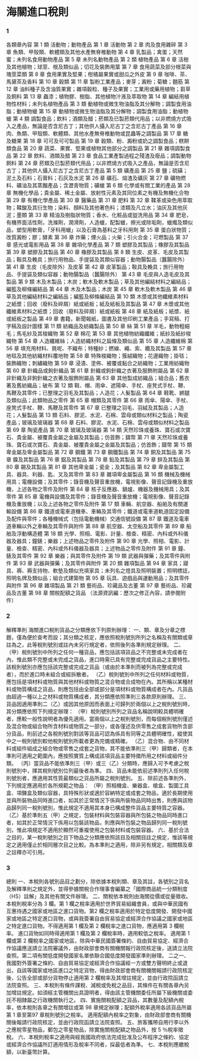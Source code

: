 # 海關進口稅則

### 1

各類章內容
第 1  類  活動物；動物產品
  第 1  章  活動物
  第 2  章  肉及食用雜碎
  第 3  章  魚類、甲殼類、軟體類及其他水產無脊椎動物
  第 4  章  乳製品；禽蛋；天然蜜；未列名食用動物產品
  第 5  章  未列名動物產品
第 2  類  植物產品
  第 6  章  活樹及其他植物；球莖、根及類似品；切花及裝飾用葉
  第 7  章  食用蔬菜及部分根菜與塊莖菜類
  第 8  章  食用果實及堅果；柑橘屬果實或甜瓜之外皮
  第 9  章  咖啡、茶、馬黛茶及香料
  第 10 章  穀類
  第 11 章  製粉工業產品；麥芽；澱粉；菊糖；麵筋
  第 12 章  油料種子及含油質果實；雜項穀粒、種子及果實；工業用或藥用植物；芻草及飼料
  第 13 章  蟲漆；植物膠、樹脂、其他植物汁液及萃取物
  第 14 章  編結用植物性材料；未列名植物產品
第 3  類  動植物或微生物油脂及其分解物；調製食用油脂；動植物蠟
  第 15 章  動植物或微生物油脂及其分解物；調製食用油脂；動植物蠟
第 4  類  調製食品；飲料；酒類及醋；菸類及已製菸類代用品；以非燃燒方式吸入之產品，無論是否含尼古丁；其他供人攝入尼古丁之含尼古丁產品
  第 16 章  肉、魚類、甲殼類、軟體類、其他水產無脊椎動物或昆蟲等之調製品
  第 17 章  糖及糖果
  第 18 章  可可及可可製品
  第 19 章  穀類、粉、澱粉或奶之調製食品；糕餅類食品
  第 20 章  蔬菜、果實、堅果或植物其他部分之調製品
  第 21 章  雜項調製食品
  第 22 章  飲料、酒類及醋
  第 23 章  食品工業產製過程之殘渣及廢品；調製動物飼料
  第 24 章  菸類及已製菸類代用品；以非燃燒方式吸入之產品，無論是否含尼古丁；其他供人攝入尼古丁之含尼古丁產品
第 5  類  礦產品
  第 25 章  鹽；硫磺；泥土及石料；石膏料；石灰及水泥
  第 26 章  礦石、熔渣及礦灰
  第 27 章  礦物燃料、礦油及其蒸餾產品；含瀝青物質；礦蠟
第 6  類  化學或有關工業的產品
  第 28 章  無機化學品；貴金屬、稀土金屬、放射性元素及其同位素之有機及無機化合物
  第 29 章  有機化學產品
  第 30 章  醫藥品
  第 31 章  肥料
  第 32 章  鞣革或染色用萃取物；鞣酸及其衍生物；染料、顏料及其他著色料；漆類及凡立水；油灰及其他灰泥；墨類
  第 33 章  精油及樹脂狀物質；香水、化粧品或盥洗用品
  第 34 章  肥皂，有機界面活性劑，洗滌劑，潤滑劑，人造蠟，配製蠟，擦光或除垢劑，蠟燭及類似品，塑型用軟膏，「牙科用蠟」以及石膏為基料之牙科用劑
  第 35 章  蛋白狀物質；改質澱粉；膠；酵素
  第 36 章  炸藥；煙火品；火柴；引火合金；可燃製品
  第 37 章  感光或電影用品
  第 38 章  雜項化學產品
第 7  類  塑膠及其製品；橡膠及其製品
  第 39 章  塑膠及其製品
  第 40 章  橡膠及其製品
第 8  類  生皮、皮革、毛皮及其製品；鞍具及輓具；旅行用物品、手提袋及其類似容器；動物腸製品（蠶腸除外）
  第 41 章  生皮（毛皮除外）及皮革
  第 42 章  皮革製品；鞍具及輓具；旅行用物品、手提袋及類似容器；動物腸製品（蠶腸除外）
  第 43 章  毛皮與人造毛皮及其製品
第 9  類  木及木製品；木炭；軟木及軟木製品；草及其他編結材料之編結品；編籃及柳條編結品
  第 44 章  木及木製品；木炭
  第 45 章  軟木及軟木製品
  第 46 章  草及其他編結材料之編結品；編籃及柳條編結品
第 10 類  木漿或其他纖維素材料之紙漿；回收（廢料及碎屑）紙或紙板；紙及紙板及其製品
  第 47 章  木漿或其他纖維素材料之紙漿；回收（廢料及碎屑）紙或紙板
  第 48 章  紙及紙板；紙漿、紙或紙板之製品
  第 49 章  書籍，新聞報紙，圖書及其他印刷工業產品；手寫稿、打字稿及設計圖樣
第 11 類  紡織品及紡織製品
  第 50 章  絲
  第 51 章  羊毛，動物粗細毛；馬毛紗及其梭織物
  第 52 章  棉花
  第 53 章  其他植物紡織纖維；紙紗及紙紗梭織物
  第 54 章  人造纖維絲；人造紡織材料之扁條及類似品
  第 55 章  人造纖維棉
  第 56 章  填充用材料、氈呢、不織布；特種紗；撚線、繩、索、纜及其製品
  第 57 章  地毯及其他紡織材料覆地物
  第 58 章  特殊梭織物；簇絨織物；花邊織物；掛毯；裝飾織物；刺繡織物
  第 59 章  浸漬、塗佈、被覆或黏合之紡織物；工業用紡織物
  第 60 章  針織品或鉤針織品
  第 61 章  針織或鉤針織之衣著及服飾附屬品
  第 62 章  非針織及非鉤針織之衣著及服飾附屬品
  第 63 章  其他製成紡織品；組合品；舊衣著及舊紡織品；破布
第 12 類  鞋、帽、雨傘、遮陽傘、手杖、座凳式手杖、鞭、馬鞭及其零件；已整理之羽毛及其製品；人造花；人髮製品
  第 64 章  鞋靴、綁腿及類似品；此類物品之零件
  第 65 章  帽類及其零件
  第 66 章  雨傘、陽傘、手杖、座凳式手杖、鞭、馬鞭及其零件
  第 67 章  已整理之羽毛、羽絨及其製品；人造花；人髮製品
第 13 類  石料、膠泥、水泥、石棉、雲母或類似材料之製品；陶瓷產品；玻璃及玻璃器
  第 68 章  石料、膠泥、水泥、石棉、雲母或類似材料之製品
  第 69 章  陶瓷產品
  第 70 章  玻璃及玻璃器
第 14 類  天然珍珠或養珠、寶石或次寶石、貴金屬、被覆貴金屬之金屬及其製品；仿首飾；鑄幣
  第 71 章  天然珍珠或養珠、寶石或次寶石、貴金屬、被覆貴金屬之金屬及其製品；仿首飾；鑄幣
第 15 類  卑金屬及卑金屬製品
  第 72 章  鋼鐵
  第 73 章  鋼鐵製品
  第 74 章  銅及其製品
  第 75 章  鎳及其製品
  第 76 章  鋁及其製品
  第 78 章  鉛及其製品
  第 79 章  鋅及其製品
  第 80 章  錫及其製品
  第 81 章  其他卑金屬；瓷金；及其製品
  第 82 章  卑金屬製工具、器具、利器、匙、叉及其零件
  第 83 章  雜項卑金屬製品
第 16 類  機械及機械用具；電機設備；及其零件；錄音機及聲音重放機，電視影像、聲音記錄機及重放機，上述各物之零件及附件
  第 84 章  核子反應器、鍋爐、機器及機械用具；及其零件
  第 85 章  電機與設備及其零件；錄音機及聲音重放機；電視影像、聲音記錄機及重放機；以及上述各物之零件及附件
第 17 類  車輛、航空器、船舶及有關運輸設備
  第 86 章  鐵道或電車道機車、車輛及其零件；鐵道或電車道軌道固定設備及配件與零件；各種機械式（包括電動機械）交通信號設備
  第 87 章  鐵道及電車道車輛以外之車輛及其零件與附件
  第 88 章  航空器、太空船及其零件
  第 89 章  船舶及浮動構造體
第 18 類  光學、照相、電影、計量、檢查、精密、內科或外科儀器及器具；鐘錶；樂器；上述物品之零件及附件
  第 90 章  光學、照相、電影、計量、檢查、精密、內科或外科儀器及器具；上述物品之零件及附件
  第 91 章  鐘、錶及其零件
  第 92 章  樂器；與其零件及附件
第 19 類  武器與彈藥；及其零件與附件
  第 93 章  武器與彈藥；及其零件與附件
第 20 類  雜項製品
  第 94 章  家具；寢具、褥、褥支持物、軟墊及類似充填家具；未列名之燈具及照明裝置；照明標誌，照明名牌及類似品；組合式建築物
  第 95 章  玩具、遊戲品與運動用品；及其零件與附件
  第 96 章  雜項製品
第 21 類  藝術品、珍藏品及古董
  第 97 章  藝術品、珍藏品及古董
  第 98 章  關稅配額之貨品
（法源資訊編：歷次之修正內容，請參閱附件）

### 2

解釋準則
海關進口稅則貨品之分類應依下列原則辦理：
一、類、章及分章之標題，僅為便於查考而設；其分類之核定，應依照稅則號別所列之名稱及有關類或章註為之，此等稅則號別或註內未另行規定者，依照後列各準則規定辦理。
二、（甲）稅則號別中所列之任何一種貨品，應包括該項貨品之不完整或未完成者在內，惟此類不完整或未完成之貨品，進口時需已具有完整或完成貨品之主要特性。該稅則號別亦應包括該完整或完成之貨品（或由於本準則而被列為完整或完成者），而於進口時未組合或經拆散者。
    （乙）稅則號別中所列之任何材料或物質，應包括是項材料或物質與其他材料或物質之混合物或合成物在內。其所稱以某種材料或物質構成之貨品，則應包括由全部或部分是項材料或物質構成者在內。凡貨品由超過一種以上之材料或物質構成者，其分類應依照準則三各款原則辦理。
三、貨品因適用準則二（乙）或因其他原因而表面上可歸列於兩個以上之稅則號別時，其分類應依照下列規定辦理：
（甲）稅則號別所列之貨品名稱說明較具體明確者，應較一般性說明者為優先適用。當兩個以上之稅則號別，而每個稅則號別僅述及混合物或組合物所含材料或物質之一部分，或各僅述及供零售之成套貨物所含部分貨品，則前述之各稅則號別對該等貨品可認為係具有同等之具體明確性，縱使其中之一稅則號別較他稅則號別所載者更為完備或精確。
（乙）混合物、由不同材料或組件組成之組合物或零售之成套之貨物，其不能依準則三（甲）歸類者，在本準則可適用之範圍內，應按照實質上構成該項貨品主要特徵所用之材料或組件分類。
（丙）當貨品不能依準則三（甲）或三（乙）分類時，應歸入可予考慮之稅則號別中，擇其稅則號別位列最後者為準。
四、貨品未能依前述準則列入任何稅則號別者，應適用其性質最類似之貨品所屬之稅則號別。
五、除前述各準則外，下列規定應適用於各所規範之物品：
（甲）照相機盒、樂器盒、槍盒、製圖工具盒、項鍊盒及類似容器，具特殊形狀或適於容納特定或成套之物品，適於長期使用並與所裝物品同時進口者，如其於正常情況下係與所裝物品同時出售，則應與該物品歸列同一稅則號別，惟此規定不適用其本身已構成整件貨品主要特質之容器。
（乙）基於準則五（甲）之規定，包裝材料與包裝容器與所包裝之物品同時進口者，如其於正常情況下係用以包裝該物品，則應與所包裝之物品歸列同一稅則號別，惟此項規定不適用於顯然可重複使用之包裝材料或包裝容器。
六、基於合法之目的，某一稅則號別之目下物品之分類應依照該目及相關目註之規定，惟該等規定之適用僅止於相同層次目之比較。為本準則之適用，除非另有規定，相關類及章之註釋亦可引用。

### 3

總則
一、本稅則各號別品目之劃分，除依據本稅則類、章及其註，各號別之貨名及解釋準則之規定外，並得參據關稅合作理事會編纂之「國際商品統一分類制度（HS）註解」及其他有關文件辦理。
二、關稅依本稅則由海關從價或從量徵收。
    本稅則稅率分為 3  欄。第 1  欄之稅率適用於世界貿易組織會員，或與中華民國有互惠待遇之國家或地區之進口貨物。第2 欄之稅率適用於特定低度開發、開發中國家或地區之特定進口貨物，或與我簽署自由貿易協定或經濟合作協議之國家或地區之特定進口貨物。不得適用第 1  欄及第 2  欄稅率之進口貨物，應適用第 3  欄稅率。
    進口貨物如同時得適用第 1  欄及第 2  欄稅率時，適用較低之稅率。
    適用第 1  欄或第 2  欄稅率之國家或地區，除與中華民國簽署條約、自由貿易協定、經濟合作協議應送請立法院審議外，由財政部會商有關機關報行政院核定後，送請立法院查照。第二項有關低度開發國家名單依聯合國低度開發國家準則辦理。
二之一、我國對外簽署之條約、自由貿易協定或經濟合作協議經一方或雙方聲明終止或退出，自該等國家或地區進口之特定貨物，得由財政部會商有關機關報請行政院核定後，公告全部或部分貨物停止適用第 2 欄稅率及其增註規定，並由行政院函請立法院查照。
三、本稅則有條件課稅、減稅或免稅之品目，其條件在有關各章內另加增註規定。如須經主管機關出具證明者，得由該主管機關委任所屬下級機關或委託不相隸屬之行政機關執行之。
四、實施關稅配額之貨品，其數量及配額內稅率，依本稅則各章之有關增註或第 98 章規定辦理；配額外稅率適用各該貨品所屬第 1  章至第97  章稅則號別之稅率。
    適用配額內稅率之對象，由財政部會商有關機關後報請行政院核定，並由行政院函請立法院查照。
五、旅客攜帶自用行李以外之應稅零星物品，郵包之零星物品，除實施關稅配額之物品外，按 5  ％稅率徵稅。
六、本稅則稅率之適用與經我國政府依法完成批准及公布程序之條約、協定或經濟合作協議所訂適用情形及稅率不同者，採最低者為準。
七、本稅則應繳稅額，以新臺幣計算。
